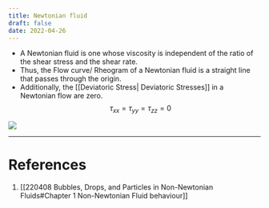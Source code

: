 ```yaml
---
title: Newtonian fluid
draft: false
date: 2022-04-26
---
```


- A Newtonian fluid is one whose viscosity is independent of the ratio of the shear stress and the shear rate. 
- Thus, the Flow curve/ Rheogram of a Newtonian fluid is a straight line that passes through the origin. 
- Additionally, the [[Deviatoric Stress| Deviatoric Stresses]]  in a Newtonian flow are zero. 
$$
\tau_{xx}=\tau_{yy}=\tau_{zz}=0
$$

![](http://127.0.0.1:45263/Figure-2-Newtonian-Fluid-Model-300x294.jpg)

---
# References
1. [[220408 Bubbles, Drops, and Particles in Non-Newtonian Fluids#Chapter 1 Non-Newtonian Fluid behaviour]]